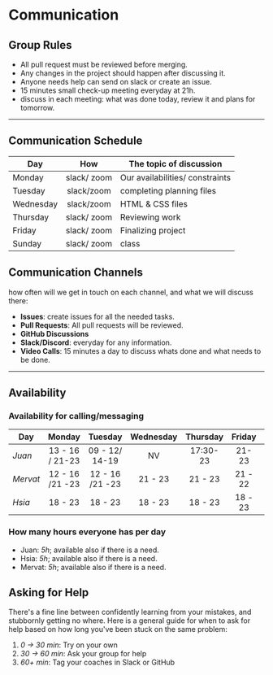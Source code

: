 # Communication

## Group Rules

- All pull request must be reviewed before merging.
- Any changes in the project should happen after discussing it.
- Anyone needs help can send on slack or create an issue.
- 15 minutes small check-up meeting everyday at 21h.
- discuss in each meeting: what was done today, review it and plans for
  tomorrow.

<!-- any general rules you'd like to set for your group? -->

---

## Communication Schedule

| Day       |     How     | The topic of discussion         |
| --------- | :---------: | ------------------------------- |
| Monday    | slack/ zoom | Our availabilities/ constraints |
| Tuesday   | slack/zoom  | completing planning files       |
| Wednesday | slack/zoom  | HTML & CSS files                |
| Thursday  | slack/ zoom | Reviewing work                  |
| Friday    | slack/ zoom | Finalizing project              |
| Sunday    | slack/ zoom | class                           |

## Communication Channels

how often will we get in touch on each channel, and what we will discuss there:

- **Issues**: create issues for all the needed tasks.
- **Pull Requests**: All pull requests will be reviewed.
- **GitHub Discussions**
- **Slack/Discord**: everyday for any information.
- **Video Calls**: 15 minutes a day to discuss whats done and what needs to be
  done.

---

## Availability

### Availability for calling/messaging

| Day      |     Monday      |     Tuesday     | Wednesday | Thursday  | Friday  | Saturday | Sunday  |
| -------- | :-------------: | :-------------: | :-------: | :-------: | :-----: | :------: | :-----: |
| _Juan_   | 13 - 16 / 21-23 | 09 - 12/ 14-19  |    NV     | 17:30- 23 |  21-23  | 21 - 22  | 21 - 22 |
| _Mervat_ | 12 - 16 /21 -23 | 12 - 16 /21 -23 |  21 - 23  |  21 - 23  | 21 - 22 | 12 - 14  | 21- 22  |
| _Hsia_   |     18 - 23     |     18 - 23     |  18 - 23  |  18 - 23  | 18 - 23 | 18 - 23  | 18 - 23 |

### How many hours everyone has per day

- Juan: _5h_; available also if there is a need.
- Hsia: _5h_; available also if there is a need.
- Mervat: _5h_; available also if there is a need.

## Asking for Help

There's a fine line between confidently learning from your mistakes, and
stubbornly getting no where. Here is a general guide for when to ask for help
based on how long you've been stuck on the same problem:

1. _0 -> 30 min_: Try on your own
2. _30 -> 60 min_: Ask your group for help
3. _60+ min_: Tag your coaches in Slack or GitHub
